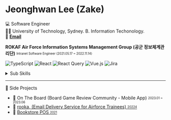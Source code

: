 # Jeonghwan Lee (Zake)
💻 Software Engineer   
👨‍🎓 University of Technology, Sydney. B. Information Techonology.  
📌 **[Email](mailto:floatim00@gmail.com)**

**ROKAF Air Force Information Systems Management Group (공군 정보체계관리단)** <sub><sup> Intranet Software Engineer (2021.05.17 ~ 2022.11.14)</sup></sub>

![TypeScript](https://img.shields.io/badge/-TypeScript-3178C6?style=flat-square&logo=TypeScript&logoColor=white)
![React](https://img.shields.io/badge/react-%2320232a.svg?style=flat-square&logo=react&logoColor=%2361DAFB)
![React Query](https://img.shields.io/badge/-React%20Query-FF4154?style=flat-square&logo=react%20query&logoColor=white)
![Vue.js](https://img.shields.io/badge/vuejs-%2335495e.svg?style=flat-square&logo=vuedotjs&logoColor=%234FC08D)
![Jira](https://img.shields.io/badge/jira-%230A0FFF.svg?style=flat-square&logo=jira&logoColor=white)

<details>
<summary>Sub Skills</summary>
<p></p>

![Java](https://img.shields.io/badge/-Java-%23ED8B00?style=flat-square&logo=Java&logoColor=white)
![Spring](https://img.shields.io/badge/-Spring-6DB33F?style=flat-square&logo=Spring&logoColor=white)
![MySQL](https://img.shields.io/badge/-MySQL-00758F?style=flat-square&logo=mysql&logoColor=white)

</details>

___

📁 Side Projects
- 📃 On The Board (Board Game Review Community - Mobile App) <sub><sup>2023.01 ~ 2023.06</sup></sub>
- 📃 [rooka, (Email Delivery Service for Airforce Trainees) <sub><sup>20224</sup></sub>](https://github.com/zake-dev/rooka-web-front)
- 📃 [Bookstore POS <sub><sup>2021</sup></sub>](https://github.com/zake-dev/bookstore-pos-react)


<!---
[![zale-dev's github stats](https://github-readme-stats.vercel.app/api?username=zake-dev)](https://github.com/zake-dev)
[![Top Langs](https://github-readme-stats.vercel.app/api/top-langs/?username=zake-dev&layout=compact)](https://github.com/zake-dev/github-readme-stats)
-->
